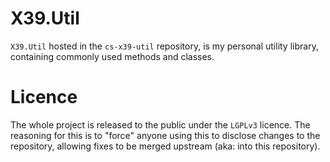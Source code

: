 # X39.Util
`X39.Util` hosted in the `cs-x39-util` repository, is my personal utility library,
containing commonly used methods and classes.

# Licence
The whole project is released to the public under the `LGPLv3` licence.
The reasoning for this is to "force" anyone using this to disclose changes to the
repository, allowing fixes to be merged upstream (aka: into this repository).
